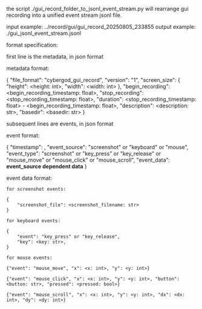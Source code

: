 the script ./gui_record_folder_to_jsonl_event_stream.py will rearrange gui recording into a unified event stream jsonl file.

input example: ../record/gui/gui_record_20250805_233855
output example: ./gui_jsonl_event_stream.jsonl

format specification:

first line is the metadata, in json format

metadata format:

{
    "file_format": "cybergod_gui_record",
    "version": "1",
    "screen_size": {
        "height": <height: int>,
        "width": <width: int>
    },
    "begin_recording": <begin_recording_timestamp: float>,
    "stop_recording": <stop_recording_timestamp: float>,
    "duration": <stop_recording_timestamp: float> - <begin_recording_timestamp: float>,
    "description": <description: str>,
    "basedir": <basedir: str>
}

subsequent lines are events, in json format

event format:

{
    "timestamp": <timestamp : float>,
    "event_source": "screenshot" or "keyboard" or "mouse",
    "event_type": "screenshot" or "key_press" or "key_release" or "mouse_move" or "mouse_click" or "mouse_scroll",
    "event_data": **event_source dependent data**
}

event data format:

    for screenshot events:

    {
        "screenshot_file": <screenshot_filename: str>
    }

    for keyboard events:

    {
        "event": "key_press" or "key_release",
        "key": <key: str>,
    }

    for mouse events:

    {"event": "mouse_move", "x": <x: int>, "y": <y: int>}

    {"event": "mouse_click", "x": <x: int>, "y": <y: int>, "button": <button: str>, "pressed": <pressed: bool>}

    {"event": "mouse_scroll", "x": <x: int>, "y": <y: int>, "dx": <dx: int>, "dy": <dy: int>}